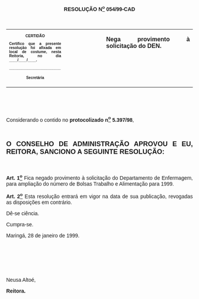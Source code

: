 <BODY>

<B><FONT FACE="Arial"><P ALIGN="CENTER"></P>
<P ALIGN="CENTER">RESOLU&Ccedil;&Atilde;O  N<U><SUP>o</U></SUP> 054/99-CAD</P>
<P ALIGN="CENTER"></P>
<P ALIGN="JUSTIFY">&nbsp;</P></B></FONT>
<TABLE CELLSPACING=0 BORDER=0 CELLPADDING=7 WIDTH=640>
<TR><TD WIDTH="31%" VALIGN="TOP">
<B><FONT FACE="Arial" SIZE=1><P ALIGN="CENTER">CERTID&Atilde;O</P>
<P ALIGN="JUSTIFY">   Certifico que a presente resolu&ccedil;&atilde;o foi afixada em local de costume, nesta Reitoria, no dia ____/____/____.</P>
<P ALIGN="JUSTIFY"></P>
<P ALIGN="JUSTIFY">_________________________</P>
<P ALIGN="CENTER">Secret&aacute;ria</B></FONT></TD>
<TD WIDTH="21%" VALIGN="TOP">&nbsp;</TD>
<TD WIDTH="49%" VALIGN="TOP">
<B><FONT FACE="Arial"><P ALIGN="JUSTIFY">Nega provimento &agrave; solicita&ccedil;&atilde;o do DEN.</B></FONT></TD>
</TR>
</TABLE>

<FONT FACE="Arial"><P ALIGN="JUSTIFY"></P>
<P ALIGN="JUSTIFY">&nbsp;</P>
<P ALIGN="JUSTIFY">&nbsp;</P>
<P ALIGN="JUSTIFY">&#9;Considerando o contido no <B>protocolizado n<U><SUP>o</U></SUP> 5.397/98</B>,</P>
<B><P ALIGN="JUSTIFY"></P>
<P ALIGN="JUSTIFY">&nbsp;</P>
</FONT><FONT FACE="Arial" SIZE=4><P ALIGN="JUSTIFY">O CONSELHO DE ADMINISTRA&Ccedil;&Atilde;O APROVOU E EU, REITORA, SANCIONO A SEGUINTE RESOLU&Ccedil;&Atilde;O:</P>
</FONT><FONT FACE="Arial"><P ALIGN="JUSTIFY"></P>
<P ALIGN="JUSTIFY">&nbsp;</P>
</B><P ALIGN="JUSTIFY">&#9;<B>Art. 1<U><SUP>o</U></SUP> </B>Fica negado provimento &agrave; solicita&ccedil;&atilde;o do Departamento de Enfermagem, para amplia&ccedil;&atilde;o do n&uacute;mero de Bolsas Trabalho e Alimenta&ccedil;&atilde;o para 1999.</P>
<B><P ALIGN="JUSTIFY">&#9;Art. 2<U><SUP>o</U></SUP> </B>Esta resolu&ccedil;&atilde;o entrar&aacute; em vigor na data de sua publica&ccedil;&atilde;o, revogadas as disposi&ccedil;&otilde;es em contr&aacute;rio.</P>
<P ALIGN="JUSTIFY">&#9;D&ecirc;-se ci&ecirc;ncia.</P>
<P ALIGN="JUSTIFY">&#9;Cumpra-se.</P>
<P ALIGN="JUSTIFY"></P>
<P ALIGN="JUSTIFY">&#9;&#9;&#9;&#9;&#9;&#9;Maring&aacute;, 28 de janeiro de 1999.</P>
<P ALIGN="JUSTIFY"></P>
<P ALIGN="JUSTIFY">&nbsp;</P>
<P ALIGN="JUSTIFY">&nbsp;</P>
<P ALIGN="JUSTIFY">&nbsp;</P>
<P ALIGN="JUSTIFY">&#9;&#9;&#9;&#9;&#9;&#9;Neusa Alto&eacute;,</P>
<P ALIGN="JUSTIFY">&#9;&#9;&#9;&#9;&#9;&#9;<B>Reitora.</P>
</B></FONT><FONT SIZE=2><P ALIGN="JUSTIFY"></P></FONT></BODY>
